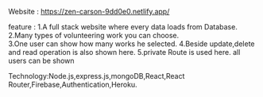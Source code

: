 Website : https://zen-carson-9dd0e0.netlify.app/

feature : 
1.A full stack website where every data loads from Database. 
2.Many types of volunteering work you can choose. \
3.One user can show how many works he selected.
4.Beside update,delete and read operation is also shown here. 
5.private Route is used here. all users can be shown

Technology:Node.js,express.js,mongoDB,React,React Router,Firebase,Authentication,Heroku.
